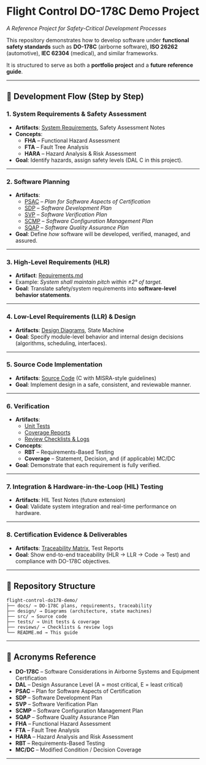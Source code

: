 # Flight Control DO-178C Demo Project  
*A Reference Project for Safety-Critical Development Processes*  

This repository demonstrates how to develop software under **functional safety standards** such as **DO-178C** (airborne software), **ISO 26262** (automotive), **IEC 62304** (medical), and similar frameworks.  

It is structured to serve as both a **portfolio project** and a **future reference guide**.

---

## 📑 Development Flow (Step by Step)

### 1. System Requirements & Safety Assessment  
- **Artifacts**: [System Requirements](docs/Requirements.md), Safety Assessment Notes  
- **Concepts**:  
  - **FHA** – Functional Hazard Assessment  
  - **FTA** – Fault Tree Analysis  
  - **HARA** – Hazard Analysis & Risk Assessment  
- **Goal**: Identify hazards, assign safety levels (DAL C in this project).  

---

### 2. Software Planning  
- **Artifacts**:  
  - [PSAC](docs/PSAC.md) – *Plan for Software Aspects of Certification*  
  - [SDP](docs/SDP.md) – *Software Development Plan*  
  - [SVP](docs/SVP.md) – *Software Verification Plan*  
  - [SCMP](docs/SCMP.md) – *Software Configuration Management Plan*  
  - [SQAP](docs/SQAP.md) – *Software Quality Assurance Plan*  
- **Goal**: Define *how* software will be developed, verified, managed, and assured.  

---

### 3. High-Level Requirements (HLR)  
- **Artifact**: [Requirements.md](docs/Requirements.md)  
- Example: *System shall maintain pitch within ±2° of target.*  
- **Goal**: Translate safety/system requirements into **software-level behavior statements**.  

---

### 4. Low-Level Requirements (LLR) & Design  
- **Artifacts**: [Design Diagrams](design/ArchitectureDiagram.png), State Machine  
- **Goal**: Specify module-level behavior and internal design decisions (algorithms, scheduling, interfaces).  

---

### 5. Source Code Implementation  
- **Artifacts**: [Source Code](src/) (C with MISRA-style guidelines)  
- **Goal**: Implement design in a safe, consistent, and reviewable manner.  

---

### 6. Verification  
- **Artifacts**:  
  - [Unit Tests](tests/)  
  - [Coverage Reports](tests/coverage_report/)  
  - [Review Checklists & Logs](reviews/)  
- **Concepts**:  
  - **RBT** – Requirements-Based Testing  
  - **Coverage** – Statement, Decision, and (if applicable) MC/DC  
- **Goal**: Demonstrate that each requirement is fully verified.  

---

### 7. Integration & Hardware-in-the-Loop (HIL) Testing  
- **Artifacts**: HIL Test Notes (future extension)  
- **Goal**: Validate system integration and real-time performance on hardware.  

---

### 8. Certification Evidence & Deliverables  
- **Artifacts**: [Traceability Matrix](docs/TraceabilityMatrix.xlsx), Test Reports  
- **Goal**: Show end-to-end traceability (HLR → LLR → Code → Test) and compliance with DO-178C objectives.  

---

## 📂 Repository Structure
```
flight-control-do178-demo/
├── docs/ → DO-178C plans, requirements, traceability
├── design/ → Diagrams (architecture, state machines)
├── src/ → Source code
├── tests/ → Unit tests & coverage
├── reviews/ → Checklists & review logs
└── README.md → This guide
```


---

## 🧾 Acronyms Reference

- **DO-178C** – Software Considerations in Airborne Systems and Equipment Certification  
- **DAL** – Design Assurance Level (A = most critical, E = least critical)  
- **PSAC** – Plan for Software Aspects of Certification  
- **SDP** – Software Development Plan  
- **SVP** – Software Verification Plan  
- **SCMP** – Software Configuration Management Plan  
- **SQAP** – Software Quality Assurance Plan  
- **FHA** – Functional Hazard Assessment  
- **FTA** – Fault Tree Analysis  
- **HARA** – Hazard Analysis and Risk Assessment  
- **RBT** – Requirements-Based Testing  
- **MC/DC** – Modified Condition / Decision Coverage  

---

